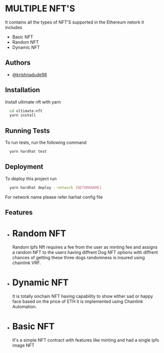 # MULTIPLE NFT'S

It contains all the types of NFT'S supported in the Ethereum netork it includes

- Basic NFT
- Random NFT
- Dynamic NFT

## Authors

- [@krishnadude98](https://www.github.com/krishnadude98)

## Installation

Install ultimate nft with yarn

```bash
  cd ultimate-nft
  yarn install
```

## Running Tests

To run tests, run the following command

```bash
  yarn hardhat test
```

## Deployment

To deploy this project run

```bash
  yarn hardhat deploy --network [NETORKNAME]
```

For network name please refer harhat config file

## Features

- # Random NFT
  Random Ipfs Nft requires a fee from the user as minting fee and assigns a random NFT to the users having diffrent Dog NFT options with diffrent chances of getting these three dogs randomness is insured using chainlink VRF.
- # Dynamic NFT
  It is totally onchain NFT having capability to show either sad or happy face based on the price of ETH it is implemented using Chainlink Automation.
- # Basic NFT
  It's a simple NFT contract with features like minting and had a single ipfs image NFT
